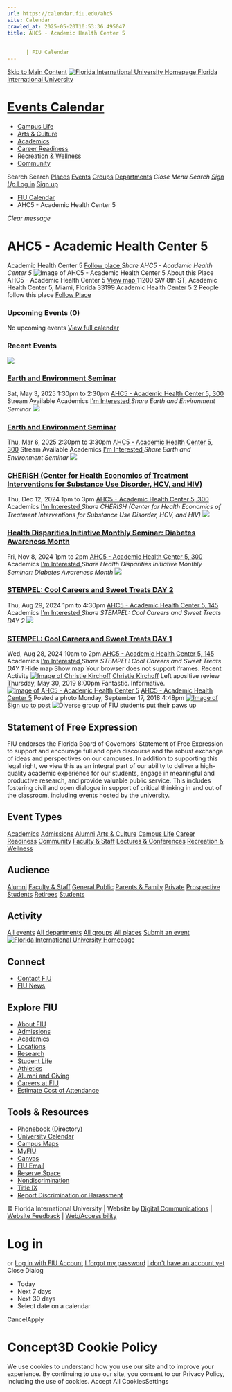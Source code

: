 ```yaml
---
url: https://calendar.fiu.edu/ahc5
site: Calendar
crawled_at: 2025-05-20T10:53:36.495047
title: AHC5 - Academic Health Center 5
    
    
      | FIU Calendar
---
```


[Skip to Main Content](https://calendar.fiu.edu/ahc5#main-content)
[![Florida International University Homepage](https://digicdn.fiu.edu/core/_assets/images/logo-top.png) Florida International University](https://www.fiu.edu)
# [Events Calendar ](https://calendar.fiu.edu/)
  * [Campus Life](https://calendar.fiu.edu/calendar?event_types%5B%5D=127595)
  * [Arts & Culture](https://calendar.fiu.edu/calendar?event_types%5B%5D=127590)
  * [Academics](https://calendar.fiu.edu/calendar?event_types%5B%5D=127582)
  * [Career Readiness](https://calendar.fiu.edu/calendar?event_types%5B%5D=127584)
  * [Recreation & Wellness](https://calendar.fiu.edu/calendar?event_types%5B%5D=127603)
  * [Community](https://calendar.fiu.edu/calendar?event_types%5B%5D=127601)


Search Search
[Places](https://calendar.fiu.edu/search/places) [Events](https://calendar.fiu.edu/calendar) [Groups](https://calendar.fiu.edu/search/groups) [Departments](https://calendar.fiu.edu/search/departments)
_Close Menu_
_Search_ [ _Sign Up_ ](https://calendar.fiu.edu/signup?school_id=234)
[Log in](https://calendar.fiu.edu/auth/shib_login?previous_url=https%3A%2F%2Fcalendar.fiu.edu%2Fahc5) [Sign up](https://calendar.fiu.edu/signup?school_id=234)
  * [FIU Calendar](https://calendar.fiu.edu/)
  * AHC5 - Academic Health Center 5


_Clear message_
# AHC5 - Academic Health Center 5
Academic Health Center 5
[ Follow place ](https://calendar.fiu.edu/ahc5/add_friend "Add AHC5 - Academic Health Center 5 to My Places")
_Share AHC5 - Academic Health Center 5_
![Image of AHC5 - Academic Health Center 5](https://localist-images.azureedge.net/photos/728805/card/562088380048123d525aab09902358c6433f20ac.jpg)
About this Place
AHC5 - Academic Health Center 5 [View map ](https://calendar.fiu.edu/ahc5#about_map)
11200 SW 8th ST, Academic Health Center 5, Miami, Florida 33199
Academic Health Center 5
2 People follow this place
[ Follow Place ](https://calendar.fiu.edu/ahc5/add_friend "Add to My Places")
### Upcoming Events (0)
No upcoming events
[View full calendar](https://calendar.fiu.edu/ahc5/calendar)
### Recent Events
[ ![](https://localist-images.azureedge.net/photos/49013818083945/card/6b15e97cc0235818d368d2a84a86e3c4628124b3.jpg) ](https://calendar.fiu.edu/event/earth-and-environment-seminar)
### [Earth and Environment Seminar](https://calendar.fiu.edu/event/earth-and-environment-seminar)
Sat, May 3, 2025 1:30pm to 2:30pm 
[ AHC5 - Academic Health Center 5, 300](https://calendar.fiu.edu/ahc5)
Stream Available 
Academics
[ I'm Interested ](https://calendar.fiu.edu/event/49013817972324/confirm?instance_id=49013817973349&return=https%3A%2F%2Fcalendar.fiu.edu%2Fahc5)
_Share Earth and Environment Seminar_
[ ![](https://localist-images.azureedge.net/photos/49038661817591/card/53532a4b12c3505490e11b0ba96bd2c3722d4316.jpg) ](https://calendar.fiu.edu/event/earth-and-environment-seminar-8207)
### [Earth and Environment Seminar](https://calendar.fiu.edu/event/earth-and-environment-seminar-8207)
Thu, Mar 6, 2025 2:30pm to 3:30pm 
[ AHC5 - Academic Health Center 5, 300](https://calendar.fiu.edu/ahc5)
Stream Available 
Academics
[ I'm Interested ](https://calendar.fiu.edu/event/49038661713138/confirm?instance_id=49038661713139&return=https%3A%2F%2Fcalendar.fiu.edu%2Fahc5)
_Share Earth and Environment Seminar_
[ ![](https://localist-images.azureedge.net/photos/48790365059416/card/cf7450955bec7829a6d87dd572aa6e0bd247897b.jpg) ](https://calendar.fiu.edu/event/cherish-center-for-health-economics-of-treatment-interventions-for-substance-use-disorder-hcv-and-hiv)
### [CHERISH (Center for Health Economics of Treatment Interventions for Substance Use Disorder, HCV, and HIV)](https://calendar.fiu.edu/event/cherish-center-for-health-economics-of-treatment-interventions-for-substance-use-disorder-hcv-and-hiv)
Thu, Dec 12, 2024 1pm to 3pm 
[ AHC5 - Academic Health Center 5, 300](https://calendar.fiu.edu/ahc5)
Academics
[ I'm Interested ](https://calendar.fiu.edu/event/48782834949956/confirm?instance_id=48782834950981&return=https%3A%2F%2Fcalendar.fiu.edu%2Fahc5)
_Share CHERISH (Center for Health Economics of Treatment Interventions for Substance Use Disorder, HCV, and HIV)_
[ ![](https://localist-images.azureedge.net/photos/48789984062747/card/df6e93c339c75ef76a99e62803cdab4ff874cbe1.jpg) ](https://calendar.fiu.edu/event/health-disparities-initiative-monthly-seminar-diabetes-awareness-month)
### [Health Disparities Initiative Monthly Seminar: Diabetes Awareness Month ](https://calendar.fiu.edu/event/health-disparities-initiative-monthly-seminar-diabetes-awareness-month)
Fri, Nov 8, 2024 1pm to 2pm 
[ AHC5 - Academic Health Center 5, 300](https://calendar.fiu.edu/ahc5)
Academics
[ I'm Interested ](https://calendar.fiu.edu/event/48789526005091/confirm?instance_id=48789526006116&return=https%3A%2F%2Fcalendar.fiu.edu%2Fahc5)
_Share Health Disparities Initiative Monthly Seminar: Diabetes Awareness Month_
[ ![](https://localist-images.azureedge.net/photos/47356616685894/card/693f39219fafa7f9b310f8d39b68dd924a8e5bc5.jpg) ](https://calendar.fiu.edu/event/stempel-cool-careers-and-sweet-treats-day-2)
### [STEMPEL: Cool Careers and Sweet Treats DAY 2](https://calendar.fiu.edu/event/stempel-cool-careers-and-sweet-treats-day-2)
Thu, Aug 29, 2024 1pm to 4:30pm 
[ AHC5 - Academic Health Center 5, 145](https://calendar.fiu.edu/ahc5)
Academics
[ I'm Interested ](https://calendar.fiu.edu/event/47303871838561/confirm?instance_id=47303871839586&return=https%3A%2F%2Fcalendar.fiu.edu%2Fahc5)
_Share STEMPEL: Cool Careers and Sweet Treats DAY 2_
[ ![](https://localist-images.azureedge.net/photos/47356603689040/card/f950d4d8bfda0e0b16d9db1ee035cc7307119fe8.jpg) ](https://calendar.fiu.edu/event/stempel-cool-careers-and-sweet-treats-day-1)
### [STEMPEL: Cool Careers and Sweet Treats DAY 1](https://calendar.fiu.edu/event/stempel-cool-careers-and-sweet-treats-day-1)
Wed, Aug 28, 2024 10am to 2pm 
[ AHC5 - Academic Health Center 5, 145](https://calendar.fiu.edu/ahc5)
Academics
[ I'm Interested ](https://calendar.fiu.edu/event/47303816602527/confirm?instance_id=47303816603552&return=https%3A%2F%2Fcalendar.fiu.edu%2Fahc5)
_Share STEMPEL: Cool Careers and Sweet Treats DAY 1_
Hide map Show map
Your browser does not support iframes.
Recent Activity
[![Image of Christie Kirchoff](https://localist-images.azureedge.net/photos/664326/medium/7eb1b843932ccca9c16245cc99f64d88370c9c69.jpg)](https://calendar.fiu.edu/cardo001_129)
[Christie Kirchoff](https://calendar.fiu.edu/cardo001_129)
Left apositive review
Thursday, May 30, 2019 8:00pm
Fantastic. Informative.
[![Image of AHC5 - Academic Health Center 5](https://localist-images.azureedge.net/photos/728805/medium/562088380048123d525aab09902358c6433f20ac.jpg)](https://calendar.fiu.edu/ahc5)
[AHC5 - Academic Health Center 5](https://calendar.fiu.edu/ahc5)
Posted a photo 
Monday, September 17, 2018 4:48pm
[![Image of ](https://localist-images.azureedge.net/photos/728805/medium/562088380048123d525aab09902358c6433f20ac.jpg)](https://calendar.fiu.edu/ahc5/photo/728805)
[Sign up to post](https://calendar.fiu.edu/auth/shib_login?previous_url=https%3A%2F%2Fcalendar.fiu.edu%2Fahc5)
![Diverse group of FIU students put their paws up](https://www.fiu.edu/_assets/images/thumbnail-students-paw.jpg)
## Statement of Free Expression
FIU endorses the Florida Board of Governors' Statement of Free Expression to support and encourage full and open discourse and the robust exchange of ideas and perspectives on our campuses. In addition to supporting this legal right, we view this as an integral part of our ability to deliver a high-quality academic experience for our students, engage in meaningful and productive research, and provide valuable public service. This includes fostering civil and open dialogue in support of critical thinking in and out of the classroom, including events hosted by the university.
## Event Types
[Academics](https://calendar.fiu.edu/calendar?event_types%5B%5D=127582)
[Admissions](https://calendar.fiu.edu/calendar?event_types%5B%5D=127583)
[Alumni](https://calendar.fiu.edu/calendar?event_types%5B%5D=127589)
[Arts & Culture](https://calendar.fiu.edu/calendar?event_types%5B%5D=127590)
[Campus Life](https://calendar.fiu.edu/calendar?event_types%5B%5D=127595)
[Career Readiness](https://calendar.fiu.edu/calendar?event_types%5B%5D=127584)
[Community](https://calendar.fiu.edu/calendar?event_types%5B%5D=127601)
[Faculty & Staff](https://calendar.fiu.edu/calendar?event_types%5B%5D=127602)
[Lectures & Conferences](https://calendar.fiu.edu/calendar?event_types%5B%5D=127587)
[Recreation & Wellness](https://calendar.fiu.edu/calendar?event_types%5B%5D=127603)
## Audience
[Alumni](https://calendar.fiu.edu/calendar?event_types%5B%5D=121721)
[Faculty & Staff](https://calendar.fiu.edu/calendar?event_types%5B%5D=121720)
[General Public](https://calendar.fiu.edu/calendar?event_types%5B%5D=121722)
[Parents & Family](https://calendar.fiu.edu/calendar?event_types%5B%5D=36918157286658)
[Private](https://calendar.fiu.edu/calendar?event_types%5B%5D=129753)
[Prospective Students](https://calendar.fiu.edu/calendar?event_types%5B%5D=121723)
[Retirees](https://calendar.fiu.edu/calendar?event_types%5B%5D=37290279036119)
[Students](https://calendar.fiu.edu/calendar?event_types%5B%5D=121719)
## Activity
[All events](https://calendar.fiu.edu/ahc5/calendar)
[All departments](https://calendar.fiu.edu/search/departments)
[All groups](https://calendar.fiu.edu/browse/groups)
[All places](https://calendar.fiu.edu/browse/places)
[Submit an event](https://calendar.fiu.edu/admin/events/new/basic-information)
[ ![Florida International University Homepage](https://digicdn.fiu.edu/core/_assets/images/footer-logo.svg) ](https://www.fiu.edu/)
## Connect
  * [Contact FIU](https://www.fiu.edu/about/contact-us/index.html)
  * [FIU News](https://news.fiu.edu/)


## Explore FIU
  * [About FIU](https://www.fiu.edu/about/index.html)
  * [Admissions](https://www.fiu.edu/admissions/index.html)
  * [Academics](https://www.fiu.edu/academics/index.html)
  * [Locations](https://www.fiu.edu/locations/index.html)
  * [Research](https://www.fiu.edu/research/index.html)
  * [Student Life](https://www.fiu.edu/student-life/index.html)
  * [Athletics](https://www.fiu.edu/athletics/index.html)
  * [Alumni and Giving](https://www.fiu.edu/alumni-and-giving/index.html)
  * [Careers at FIU](https://hr.fiu.edu/careers/)
  * [Estimate Cost of Attendance](https://onestop.fiu.edu/finances/estimate-your-costs/)


## Tools & Resources
  * [Phonebook](https://phonebook.fiu.edu) (Directory)
  * [University Calendar](https://calendar.fiu.edu/)
  * [Campus Maps](https://campusmaps.fiu.edu/)
  * [MyFIU](https://my.fiu.edu/)
  * [Canvas](https://canvas.fiu.edu)
  * [FIU Email](http://mail.fiu.edu/)
  * [Reserve Space](https://reservespace.fiu.edu/make-reservation/)
  * [Nondiscrimination](https://ace.fiu.edu/civil-rights-and-accessibility/harassment-and-discrimination/)
  * [Title IX](https://ace.fiu.edu/title-ix/)
  * [Report Discrimination or Harassment](https://report.fiu.edu/)


© Florida International University  | Website by [Digital Communications](https://stratcomm.fiu.edu/digital-print/websites/) | [Website Feedback](https://webforms.fiu.edu/view.php?id=370774&element_5=https://calendar.fiu.edu/https://calendar.fiu.edu/) | [Web/Accessibility](https://accessibility.fiu.edu/)
# Log in
or
[Log in with FIU Account](https://calendar.fiu.edu/auth/shib_login?previous_url=https%3A%2F%2Fcalendar.fiu.edu%2Fahc5)
[I forgot my password](https://calendar.fiu.edu/auth/forgot) [I don't have an account yet](https://calendar.fiu.edu/signup?school_id=234)
Close Dialog
  * Today
  * Next 7 days
  * Next 30 days
  * Select date on a calendar


CancelApply
# Concept3D Cookie Policy
We use cookies to understand how you use our site and to improve your experience. By continuing to use our site, you consent to our Privacy Policy, including the use of cookies. 
Accept All CookiesSettings
